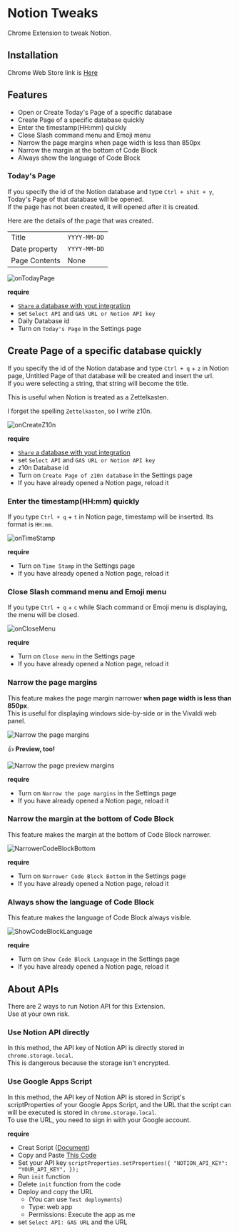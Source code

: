 # Notion Tweaks
Chrome Extension to tweak Notion.

## Installation
Chrome Web Store link is [Here](https://chrome.google.com/webstore/detail/notion-tweaks/fodemmhibeapiocbkojhfpbbiipojcof)

<!-- 日本語の記事はこちら -->

## Features

+ Open or Create Today's Page of a specific database
+ Create Page of a specific database quickly
+ Enter the timestamp(HH:mm) quickly
+ Close Slash command menu and Emoji menu
+ Narrow the page margins when page width is less than 850px
+ Narrow the margin at the bottom of Code Block
+ Always show the language of Code Block


### Today's Page
If you specify the id of the Notion database and type `Ctrl + shit + y`,
Today's Page of that database will be opened.  
If the page has not been created, it will opened after it is created.  

Here are the details of the page that was created.

|               |              |
|---------------|--------------|
| Title         | `YYYY-MM-DD` |
| Date property | `YYYY-MM-DD` |
| Page Contents | None         |

![onTodayPage](./imgs/onTodayPage.gif)

**require**

+ [`Share` a database with yout integration](https://developers.notion.com/docs)
+ set `Select API` and `GAS URL or Notion API key`
+ Daily Database id
+ Turn on `Today's Page` in the Settings page


## Create Page of a specific database quickly
If you specify the id of the Notion database and type `Ctrl + q` + `z` in Notion page,
Untitled Page of that database will be created and insert the url.  
If you were selecting a string, that string will become the title.  

This is useful when Notion is treated as a Zettelkasten.  

I forget the spelling `Zettelkasten`, so I write z10n.  

![onCreateZ10n](./imgs/onCreateZ10n.gif)

**require**

+ [`Share` a database with yout integration](https://developers.notion.com/docs)
+ set `Select API` and `GAS URL or Notion API key`
+ z10n Database id
+ Turn on `Create Page of z10n database` in the Settings page
+ If you have already opened a Notion page, reload it


### Enter the timestamp(HH:mm) quickly
If you type `Ctrl + q` + `t` in Notion page,
timestamp will be inserted. Its format is `HH:mm`.  

![onTimeStamp](./imgs/onTimeStamp.gif)

**require**
+ Turn on `Time Stamp` in the Settings page
+ If you have already opened a Notion page, reload it


### Close Slash command menu and Emoji menu
If you type `Ctrl + q` + `c` while Slach command or Emoji menu is displaying,
the menu will be closed.  

![onCloseMenu](./imgs/onCloseMenu.gif)

**require**
+ Turn on `Close menu` in the Settings page
+ If you have already opened a Notion page, reload it


### Narrow the page margins
This feature makes the page margin narrower **when page width is less than 850px**.  
This is useful for displaying windows side-by-side or in the Vivaldi web panel.


![Narrow the page margins](./imgs/narrow-page-margin-page.jpg)

:thumbsup: **Preview, too!**

![Narrow the page preview margins](./imgs/narrow-page-margin-preview.jpg)

**require**
+ Turn on `Narrow the page margins` in the Settings page
+ If you have already opened a Notion page, reload it


### Narrow the margin at the bottom of Code Block
This feature makes the margin at the bottom of Code Block narrower.  

![NarrowerCodeBlockBottom](./imgs/narrow-code-block-bottom.jpg)

**require**
+ Turn on `Narrower Code Block Bottom` in the Settings page
+ If you have already opened a Notion page, reload it


### Always show the language of Code Block
This feature makes the language of Code Block always visible.  

![ShowCodeBlockLanguage](./imgs/ShowCodeBlockLanguage.gif)

**require**
+ Turn on `Show Code Block Language` in the Settings page
+ If you have already opened a Notion page, reload it


## About APIs
There are 2 ways to run Notion API for this Extension.  
Use at your own risk.


### Use Notion API directly
In this method, the API key of Notion API is directly stored in `chrome.storage.local`.  
This is dangerous because the storage isn't encrypted.  


### Use Google Apps Script
In this method, the API key of Notion API is stored in Script's scriptProperties of your Google Apps Script,
and the URL that the script can will be executed is stored in `chrome.storage.local`.  
To use the URL, you need to sign in with your Google account.

**require**
+ Creat Script ([Document](https://developers.google.com/apps-script/guides/standalone))
+ Copy and Paste [This Code](https://github.com/eetann/notion-tweaks/blob/main/src/gas.js)
+ Set your API key `scriptProperties.setProperties({ "NOTION_API_KEY": "YOUR_API_KEY", });`
+ Run `init` function
+ Delete `init` function from the code
+ Deploy and copy the URL
    + (You can use `Test deployments`)
    + Type: web app
    + Permissions: Execute the app as me
+ set `Select API: GAS URL` and the URL
